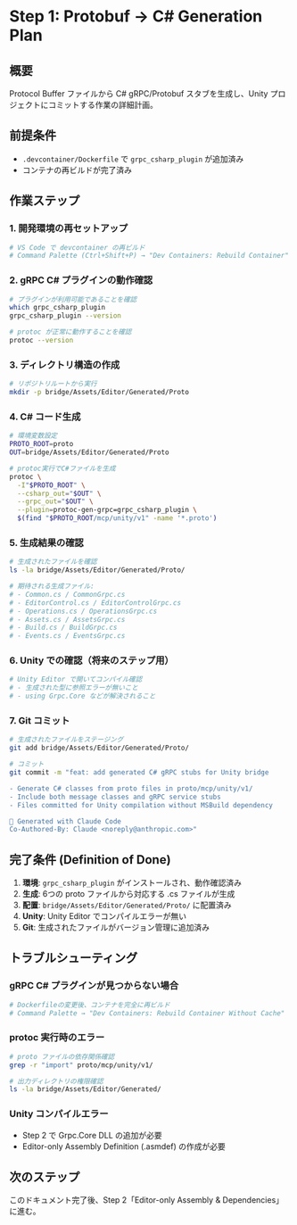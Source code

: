 # Step 1: Protobuf → C# Generation Plan

## 概要
Protocol Buffer ファイルから C# gRPC/Protobuf スタブを生成し、Unity プロジェクトにコミットする作業の詳細計画。

## 前提条件
- `.devcontainer/Dockerfile` で `grpc_csharp_plugin` が追加済み
- コンテナの再ビルドが完了済み

## 作業ステップ

### 1. 開発環境の再セットアップ

```bash
# VS Code で devcontainer の再ビルド
# Command Palette (Ctrl+Shift+P) → "Dev Containers: Rebuild Container"
```

### 2. gRPC C# プラグインの動作確認

```bash
# プラグインが利用可能であることを確認
which grpc_csharp_plugin
grpc_csharp_plugin --version

# protoc が正常に動作することを確認
protoc --version
```

### 3. ディレクトリ構造の作成

```bash
# リポジトリルートから実行
mkdir -p bridge/Assets/Editor/Generated/Proto
```

### 4. C# コード生成

```bash
# 環境変数設定
PROTO_ROOT=proto
OUT=bridge/Assets/Editor/Generated/Proto

# protoc実行でC#ファイルを生成
protoc \
  -I"$PROTO_ROOT" \
  --csharp_out="$OUT" \
  --grpc_out="$OUT" \
  --plugin=protoc-gen-grpc=grpc_csharp_plugin \
  $(find "$PROTO_ROOT/mcp/unity/v1" -name '*.proto')
```

### 5. 生成結果の確認

```bash
# 生成されたファイルを確認
ls -la bridge/Assets/Editor/Generated/Proto/

# 期待される生成ファイル:
# - Common.cs / CommonGrpc.cs
# - EditorControl.cs / EditorControlGrpc.cs  
# - Operations.cs / OperationsGrpc.cs
# - Assets.cs / AssetsGrpc.cs
# - Build.cs / BuildGrpc.cs
# - Events.cs / EventsGrpc.cs
```

### 6. Unity での確認（将来のステップ用）

```bash
# Unity Editor で開いてコンパイル確認
# - 生成された型に参照エラーが無いこと
# - using Grpc.Core などが解決されること
```

### 7. Git コミット

```bash
# 生成されたファイルをステージング
git add bridge/Assets/Editor/Generated/Proto/

# コミット
git commit -m "feat: add generated C# gRPC stubs for Unity bridge

- Generate C# classes from proto files in proto/mcp/unity/v1/
- Include both message classes and gRPC service stubs
- Files committed for Unity compilation without MSBuild dependency

🤖 Generated with Claude Code
Co-Authored-By: Claude <noreply@anthropic.com>"
```

## 完了条件 (Definition of Done)

1. **環境**: `grpc_csharp_plugin` がインストールされ、動作確認済み
2. **生成**: 6つの proto ファイルから対応する .cs ファイルが生成
3. **配置**: `bridge/Assets/Editor/Generated/Proto/` に配置済み
4. **Unity**: Unity Editor でコンパイルエラーが無い
5. **Git**: 生成されたファイルがバージョン管理に追加済み

## トラブルシューティング

### gRPC C# プラグインが見つからない場合
```bash
# Dockerfileの変更後、コンテナを完全に再ビルド
# Command Palette → "Dev Containers: Rebuild Container Without Cache"
```

### protoc 実行時のエラー
```bash
# proto ファイルの依存関係確認
grep -r "import" proto/mcp/unity/v1/

# 出力ディレクトリの権限確認
ls -la bridge/Assets/Editor/Generated/
```

### Unity コンパイルエラー
- Step 2 で Grpc.Core DLL の追加が必要
- Editor-only Assembly Definition (.asmdef) の作成が必要

## 次のステップ
このドキュメント完了後、Step 2「Editor-only Assembly & Dependencies」に進む。
